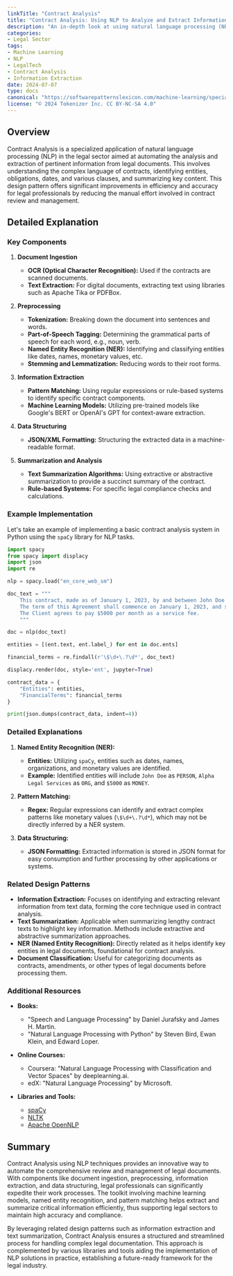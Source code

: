 ```yaml
---
linkTitle: "Contract Analysis"
title: "Contract Analysis: Using NLP to Analyze and Extract Information from Legal Documents"
description: "An in-depth look at using natural language processing (NLP) techniques to analyze, extract, and interpret information from legal contracts and documents."
categories:
- Legal Sector
tags:
- Machine Learning
- NLP
- LegalTech
- Contract Analysis
- Information Extraction
date: 2024-07-07
type: docs
canonical: "https://softwarepatternslexicon.com/machine-learning/specialized-applications/legal-sector/contract-analysis"
license: "© 2024 Tokenizer Inc. CC BY-NC-SA 4.0"
---
```


## Overview
Contract Analysis is a specialized application of natural language processing (NLP) in the legal sector aimed at automating the analysis and extraction of pertinent information from legal documents. This involves understanding the complex language of contracts, identifying entities, obligations, dates, and various clauses, and summarizing key content. This design pattern offers significant improvements in efficiency and accuracy for legal professionals by reducing the manual effort involved in contract review and management.

## Detailed Explanation

### Key Components

1. **Document Ingestion**
   - **OCR (Optical Character Recognition):** Used if the contracts are scanned documents.
   - **Text Extraction:** For digital documents, extracting text using libraries such as Apache Tika or PDFBox.

2. **Preprocessing**
   - **Tokenization:** Breaking down the document into sentences and words.
   - **Part-of-Speech Tagging:** Determining the grammatical parts of speech for each word, e.g., noun, verb.
   - **Named Entity Recognition (NER):** Identifying and classifying entities like dates, names, monetary values, etc.
   - **Stemming and Lemmatization:** Reducing words to their root forms.

3. **Information Extraction**
   - **Pattern Matching:** Using regular expressions or rule-based systems to identify specific contract components.
   - **Machine Learning Models:** Utilizing pre-trained models like Google's BERT or OpenAI's GPT for context-aware extraction.

4. **Data Structuring**
   - **JSON/XML Formatting:** Structuring the extracted data in a machine-readable format.

5. **Summarization and Analysis**
   - **Text Summarization Algorithms:** Using extractive or abstractive summarization to provide a succinct summary of the contract.
   - **Rule-based Systems:** For specific legal compliance checks and calculations.

### Example Implementation

Let's take an example of implementing a basic contract analysis system in Python using the `spaCy` library for NLP tasks.

```python
import spacy
from spacy import displacy
import json
import re

nlp = spacy.load("en_core_web_sm")

doc_text = """
    This contract, made as of January 1, 2023, by and between John Doe ("Client") and Alpha Legal Services ("Service Provider").
    The term of this Agreement shall commence on January 1, 2023, and shall continue for twelve (12) months.
    The Client agrees to pay $5000 per month as a service fee.
    """

doc = nlp(doc_text)

entities = [(ent.text, ent.label_) for ent in doc.ents]

financial_terms = re.findall(r'\$\d+\.?\d*', doc_text)

displacy.render(doc, style='ent', jupyter=True)

contract_data = {
    "Entities": entities,
    "FinancialTerms": financial_terms
}

print(json.dumps(contract_data, indent=4))
```

### Detailed Explanations

1. **Named Entity Recognition (NER):**
    - **Entities:** Utilizing `spaCy`, entities such as dates, names, organizations, and monetary values are identified.
    - **Example:** Identified entities will include `John Doe` as `PERSON`, `Alpha Legal Services` as `ORG`, and `$5000` as `MONEY`.

2. **Pattern Matching:**
    - **Regex:** Regular expressions can identify and extract complex patterns like monetary values (`\$\d+\.?\d*`), which may not be directly inferred by a NER system.
    
3. **Data Structuring:**
    - **JSON Formatting:** Extracted information is stored in JSON format for easy consumption and further processing by other applications or systems.

### Related Design Patterns

- **Information Extraction:** Focuses on identifying and extracting relevant information from text data, forming the core technique used in contract analysis.
- **Text Summarization:** Applicable when summarizing lengthy contract texts to highlight key information. Methods include extractive and abstractive summarization approaches.
- **NER (Named Entity Recognition):** Directly related as it helps identify key entities in legal documents, foundational for contract analysis.
- **Document Classification:** Useful for categorizing documents as contracts, amendments, or other types of legal documents before processing them.

### Additional Resources

- **Books:**
  - "Speech and Language Processing" by Daniel Jurafsky and James H. Martin.
  - "Natural Language Processing with Python" by Steven Bird, Ewan Klein, and Edward Loper.

- **Online Courses:**
  - Coursera: "Natural Language Processing with Classification and Vector Spaces" by deeplearning.ai.
  - edX: "Natural Language Processing" by Microsoft.

- **Libraries and Tools:**
  - [spaCy](https://spacy.io/)
  - [NLTK](https://www.nltk.org/)
  - [Apache OpenNLP](https://opennlp.apache.org/)

## Summary

Contract Analysis using NLP techniques provides an innovative way to automate the comprehensive review and management of legal documents. With components like document ingestion, preprocessing, information extraction, and data structuring, legal professionals can significantly expedite their work processes. The toolkit involving machine learning models, named entity recognition, and pattern matching helps extract and summarize critical information efficiently, thus supporting legal sectors to maintain high accuracy and compliance.

By leveraging related design patterns such as information extraction and text summarization, Contract Analysis ensures a structured and streamlined process for handling complex legal documentation. This approach is complemented by various libraries and tools aiding the implementation of NLP solutions in practice, establishing a future-ready framework for the legal industry.

